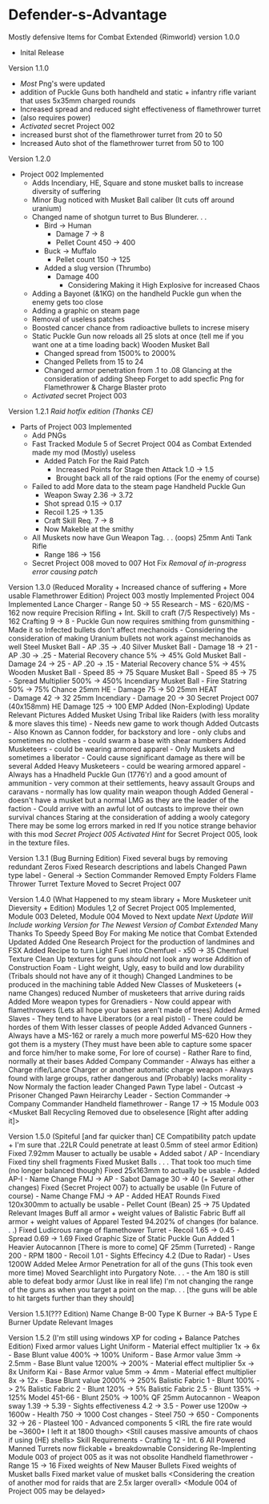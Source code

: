 # Defender-s-Advantage
Mostly defensive Items for Combat Extended {Rimworld}
version 1.0.0
- Inital Release

Version 1.1.0
- *Most* Png's were updated 
- addition of Puckle Guns both handheld and static + infantry rifle variant that uses 5x35mm charged rounds
- Increased spread and reduced sight effectiveness of flamethrower turret
- (also requires power)
- *Activated* secret Project 002
- increased burst shot of the flamethrower turret from 20 to 50
- Increased Auto shot of the flamethrower turret from 50 to 100

Version 1.2.0 
- Project 002 Implemented 
	- Adds Incendiary, HE, Square and stone musket balls to increase diversity of suffering
	- Minor Bug noticed with Musket Ball caliber (It cuts off around uranium) 
	- Changed name of shotgun turret to Bus Blunderer. . .
		- Bird -> Human
			- Damage 7 -> 8
			- Pellet Count 450 -> 400
		- Buck -> Muffalo
			- Pellet count 150 -> 125
		- Added a slug version (Thrumbo) 
			- Damage 400
				- Considering Making it High Explosive for increased Chaos
	- Adding a Bayonet (&1KG) on the handheld Puckle gun when the enemy gets too close
	- Adding a graphic on steam page
	- Removal of useless patches
	- Boosted cancer chance from radioactive bullets to increse misery
	- Static Puckle Gun now reloads all 25 slots at once (tell me if you want one at a time loading back)
	Wooden Musket Ball
		- Changed spread from 1500% to 2000%
		- Changed Pellets from 15 to 24
		- Changed armor penetration from .1 to .08
	Glancing at the consideration of adding Sheep
	Forget to add specfic Png for Flamethrower & Charge Blaster proto
	- *Activated* secret Project 003 
	
Version 1.2.1
*Raid hotfix edition (Thanks CE)*
- Parts of Project 003 Implemented
	- Add PNGs
	- Fast Tracked Module 5 of Secret Project 004 as Combat Extended made my mod (Mostly) useless
		- Added Patch For the Raid Patch
			- Increased Points for Stage then Attack 1.0 -> 1.5
			- Brought back all of the raid options (For the enemy of course)
	- Failed to add More data to the steam page 
	Handheld Puckle Gun 
		- Weapon Sway 2.36 -> 3.72
		- Shot spread 0.15 -> 0.17
		- Recoil 1.25 -> 1.35
		- Craft Skill Req. 7 -> 8
		- Now Makeble at the smithy
	- All Muskets now have Gun Weapon Tag. . . (oops)
	25mm Anti Tank Rifle 
		- Range 186 -> 156
	- Secret Project 008 moved to 007
Hot Fix
*Removal of in-progress error causing patch*

Version 1.3.0 (Reduced Morality + Increased chance of suffering + More usable Flamethrower Edition)
Project 003 mostly Implemented
Project 004 Implemented
	Lance Charger
		- Range 50 -> 55
	Research
		- MS - 620/MS - 162 now require Precision Rifling
		+ Int. Skill to craft (7/5 Respectively)
		Ms - 162 Crafting 9 -> 8
		- Puckle Gun now requires smithing from gunsmithing
	- Made it so Infected bullets don't affect mechanoids
	- Considering the consideration of making Uranium bullets not work against mechanoids as well
	Steel Musket Ball
		- AP .35 -> .40
	Silver Musket Ball
		- Damage 18 -> 21
		- AP .30 -> .25
		- Material Recovery chance 5% -> 45%
	Gold Musket Ball
		- Damage 24 -> 25
		- AP .20 -> .15
		- Material Recovery chance 5% -> 45%
	Wooden Musket Ball
		- Speed 85 -> 75
	Square Musket Ball
		- Speed 85 -> 75
		- Spread Multiplier 500% -> 450%
	Incendiary Musket Ball
		- Fire Statring 50% -> 75% Chance
	25mm HE
		- Damage 75 -> 50
	25mm HEAT	
		- Damage 42 -> 32
	25mm Incendiary	
		- Damage 20 -> 30
	Secret Project 007 (40x158mm)
		HE Damage 125 -> 100
		EMP Added (Non-Exploding)
Update Relevant Pictures 
	Added Musket Using Tribal like Raiders (with less morality & more slaves this time)
		- Needs new game to work though
		Added Outcasts 
			- Also Known as Cannon fodder, for backstory and lore
			- only clubs and sometimes no clothes 
			- could swarm a base with shear numbers
		Added Musketeers 
			- could be wearing armored apparel 
			- Only Muskets and sometimes a liberator
			- Could cause significant damage as there will be several
		Added Heavy Musketeers 
			- could be wearing armored apparel
			- Always has a Hnadheld Puckle Gun (1776'r) and a good amount of ammunition
			- very common at their settlements, heavy assault Groups and caravans
			- normally has low quality main weapon though
		Added General
			- doesn't have a musket but a normal LMG as they are the leader of the faction
			- Could arrive with an awful lot of outcasts to improve their own survival chances
	Staring at the consideration of adding a wooly category
	There may be some log errors marked in red
	If you notice strange behavior with this mod
*Secret Project 005 Activated*
	*Hint* for Secret Project 005, look in the texture files.
			
Version 1.3.1 (Bug Burning Edition)	
	Fixed several bugs by removing redundant Zeros
	Fixed Research descriptions and labels
	Changed Pawn type label 
		- General -> Section Commander
	Removed Empty Folders
	Flame Thrower Turret Texture Moved to Secret Project 007
	
Version 1.4.0 (What Happened to my steam library + More Musketeer unit Dieversity + <Module Removed> Edition)
	Modules 1,2 of Secret Project 005 Implemented, Module 003 Deleted, Module 004 Moved to Next update 
	*Next Update Will Include working Version for The Newest Version of Combat Extended*
	Many Thanks To Speedy Speed Boy For making Me notice that Combat Extended Updated
	Added One Research Project for the production of landmines and FSX
	Added Recipe to turn Light Fuel into Chemfuel
		- x50 -> 35 Chemfuel
	Texture Clean Up textures for guns *should* not look any worse
	Addition of Construction Foam
		- Light weight, Ugly, easy to build and low durability
		(Tribals should not have any of it though)
	Changed Landmines to be produced in the machining table
	Added New Classes of Musketeers (+ name Changes)
		reduced Number of musketeers that arrive during raids
		Added More weapon types for Grenadiers
			- Now could appear with flamethrowers (Lets all hope your bases aren't made of trees)
		Added Armed Slaves
			- They tend to have Liberators (or a real pistol)
			- There could be hordes of them With lesser classes of people
		Added Advanced Gunners
			- Always have a MS-162 or rarely a much more powerful MS-620 How they got them is a mystery
			(They must have been able to capture some spacer and force him/her to make some, For lore of course)
			- Rather Rare to find, normally at their bases
		Added Company Commander
			- Always has either a Charge rifle/Lance Charger or another automatic charge weapon 
			- Always found with large groups, rather dangerous and (Probably) lacks morality
			- Now Normaly the faction leader
		Changed Pawn Type label 
			- Outcast -> Prisoner
		Changed Pawn Heirarchy 
			Leader
			- Section Commander -> Company Commander
	Handheld  flamethrower
		- Range 17 -> 15
	Module 003 <Musket Ball Recycling Removed due to obselesence [Right after adding it]> 
	
Version 1.5.0 (Spiteful [and far quicker than] CE Compatibility patch update + 
I'm sure that .22LR Could penetrate at least 0.5mm of steel armor Edition)
	Fixed 7.92mm Mauser to actually be usable + Added sabot / AP - Incendiary 
	Fixed tiny shell fragments
	Fixed Musket Balls . . .  That took too much time (no longer balanced though)
	Fixed 25x163mm to actually be usable
	- Added AP-I
	- Name Change FMJ -> AP
	- Sabot Damage 30 -> 40
	(+ Several other changes)
	Fixed {Secret Project 007} to actually be usable (In Future of course)
	- Name Change FMJ -> AP
	- Added HEAT Rounds 
	Fixed 120x300mm to actually be usable
	- Pellet Count (Bean) 25 -> 75
	Updated Relevant Images
	Buff all armor + weight values of Balistic Fabric
	Buff all armor + weight values of Apparel
	Tested 94.202% of changes (for balance. . .)
	Fixed Ludicrous range of flamethower Turret 
		- Recoil 1.65 -> 0.45
		- Spread 0.69 -> 1.69
	Fixed Graphic Size of Static Puckle Gun
	Added 1 Heavier Autocannon [There is more to come]
	QF 25mm (Turreted)
	- Range 200 
	- RPM 1800
	- Recoil 1.01
	- Sights Effecincy 4.2 (Due to Radar)
	- Uses 1200W
	Added Melee Armor Penetration for all of the guns (This took even more time)
	Moved Searchlight into Purgatory
	Note. . .
	- the Am 180 is still able to defeat body armor (Just like in real life)
	I'm not changing the range of the guns as when you target a point on the map. . .
	[the guns will be able to hit targets further than they should]
	
Version 1.5.1(??? Edition)
	Name Change
	B-00 Type K Burner -> BA-5 Type E Burner
	Update Relevant Images

Version 1.5.2 (I'm still using windows XP for coding + Balance Patches Edition)
	Fixed armor values
		Light Uniform 
			- Material effect multiplier 1x -> 6x
			- Base Blunt value 400% -> 100%
		Uniform 
			- Base Armor value 3mm -> 2.5mm
			- Base Blunt value 1200% -> 200%
			- Material effect multiplier 5x -> 8x
		Uniform Kai
			- Base Armor value 5mm -> 4mm
			- Material effect multiplier 8x -> 12x
			- Base Blunt value 2000% -> 250%
		Balistic Fabric 1
			- Blunt 100% -> 2%
		Balistic Fabric 2
			- Blunt 120% -> 5%
		Balistic Fabric 2.5
			- Blunt 135% -> 125%
		Model 451-66
			- Blunt 250% -> 100%
		QF 25mm Autocannon
			- Weapon sway 1.39 -> 5.39
			- Sights effectiveness 4.2 -> 3.5
			- Power use 1200w -> 1600w
			- Health 750 -> 1000
			Cost changes
				- Steel 750 -> 650
				- Components 32 -> 26
				- Plasteel 100
				- Advanced components 5
			<ROF not increased as it would near instantly turn centipides into swiss cheese>
			<IRL the fire rate would be ~3600+ I left it at 1800 though>
			<Still causes massive amounts of chaos if using (HE) shells>
			Skill Requirements 
				- Crafting 12
				- Int. 6
		All Powered Manned Turrets now flickable + breakdownable
	Considering Re-Implenting Module 003 of project 005 as it was not obsolite
	<Realized the sound for the flamethrower hiss is in CE Guns mod>
	Handheld  flamethrower
		- Range 15 -> 16
	Fixed weights of New Mauser Bullets
	Fixed weights of Musket balls
	Fixed market value of musket balls
	<Considering the creation of another mod for raids that are 2.5x larger overall>
	<Module 004 of Project 005 may be delayed>
	
	
	
	

